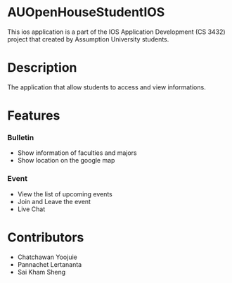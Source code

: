 # AUOpenHouseStudentIOS

This ios application is a part of the IOS Application Development (CS 3432) project that created by Assumption University students.

# Description

The application that allow students to access and view informations.

# Features

### Bulletin
- Show information of faculties and majors
- Show location on the google map

### Event
- View the list of upcoming events
- Join and Leave the event
- Live Chat

# Contributors
- Chatchawan Yoojuie
- Pannachet Lertananta
- Sai Kham Sheng
